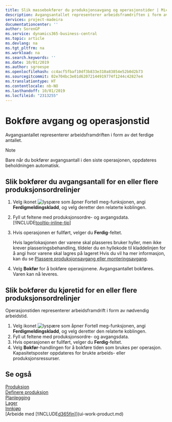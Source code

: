 ```yaml
---
title: Slik massebokfører du produksjonsavgang og operasjonstider | Microsoft-dokumentasjon
description: Avgangsantallet representerer arbeidsframdriften i form av det ferdige antallet.
services: project-madeira
documentationcenter: ''
author: SorenGP
ms.service: dynamics365-business-central
ms.topic: article
ms.devlang: na
ms.tgt_pltfrm: na
ms.workload: na
ms.search.keywords: ''
ms.date: 10/01/2019
ms.author: sgroespe
ms.openlocfilehash: cc4acf5fbaf10df3b833e310a83854e52b0d2b73
ms.sourcegitcommit: 02e704bc3e01d62072144919774f1244c42827e4
ms.translationtype: HT
ms.contentlocale: nb-NO
ms.lasthandoff: 10/01/2019
ms.locfileid: "2313255"
---
```

# <a name="batch-post-output-and-run-times"></a>Bokføre avgang og operasjonstid
Avgangsantallet representerer arbeidsframdriften i form av det ferdige antallet.  

> [!NOTE]
> Bare når du bokfører avgangsantall i den siste operasjonen, oppdateres beholdningen automatisk.  

## <a name="to-post-output-quantities-for-one-or-more-production-order-lines"></a>Slik bokfører du avgangsantall for en eller flere produksjonsordrelinjer
1. Velg ikonet ![lyspære som åpner Fortell meg-funksjonen](media/ui-search/search_small.png "Fortell hva du vil gjøre"), angi **Ferdigmeldingskladd**, og velg deretter den relaterte koblingen.  
2. Fyll ut feltene med produksjonsordre- og avgangsdata. [!INCLUDE[tooltip-inline-tip](includes/tooltip-inline-tip_md.md)]
3. Hvis operasjonen er fullført, velger du **Ferdig**-feltet.  

    Hvis lagerlokasjonen der varene skal plasseres bruker hyller, men ikke krever plasseringsbehandling,  tildeler du en hyllekode til kladdelinjen for å angi hvor varene skal lagres på lageret Hvis du vil ha mer informasjon, kan du se [Plassere produksjonsavgang eller monteringsavgang](warehouse-how-to-put-away-production-output.md).  

4. Velg **Bokfør** for å bokføre operasjonene. Avgangsantallet bokføres. Varen kan nå leveres.  

## <a name="to-post-run-times-for-one-or-more-production-order-lines"></a>Slik bokfører du kjøretid for en eller flere produksjonsordrelinjer
Operasjonstiden representerer arbeidsframdrift i form av nødvendig arbeidstid.    

1.  Velg ikonet ![lyspære som åpner Fortell meg-funksjonen](media/ui-search/search_small.png "Fortell hva du vil gjøre"), angi **Ferdigmeldingskladd**, og velg deretter den relaterte koblingen.  
2. Fyll ut feltene med produksjonsordre- og avgangsdata.  
3.  Hvis operasjonen er fullført, velger du **Ferdig**-feltet.  
4. Velg **Bokfør**-handlingen for å bokføre tiden som brukes per operasjon. Kapasitetsposter oppdateres for brukte arbeids- eller produksjonsressurser.

## <a name="see-also"></a>Se også  
[Produksjon](production-manage-manufacturing.md)    
[Definere produksjon](production-configure-production-processes.md)  
[Planlegging](production-planning.md)      
[Lager](inventory-manage-inventory.md)  
[Innkjøp](purchasing-manage-purchasing.md)  
[Arbeide med [!INCLUDE[d365fin](includes/d365fin_md.md)]](ui-work-product.md)
